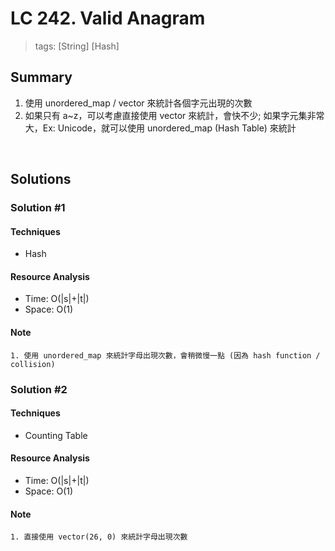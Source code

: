 # LC 242. Valid Anagram
> tags:  [String] [Hash]

## Summary 
1. 使用 unordered_map / vector 來統計各個字元出現的次數
2. 如果只有 a~z，可以考慮直接使用 vector 來統計，會快不少; 
   如果字元集非常大，Ex: Unicode，就可以使用 unordered_map (Hash Table) 來統計

<br>

## Solutions
### Solution #1
#### Techniques
- Hash

#### Resource Analysis
- Time: O(|s|+|t|)
- Space: O(1)

#### Note
```
1. 使用 unordered_map 來統計字母出現次數，會稍微慢一點 (因為 hash function / collision)
```


### Solution #2
#### Techniques
- Counting Table

#### Resource Analysis
- Time: O(|s|+|t|)
- Space: O(1)

#### Note
```
1. 直接使用 vector(26, 0) 來統計字母出現次數
```

